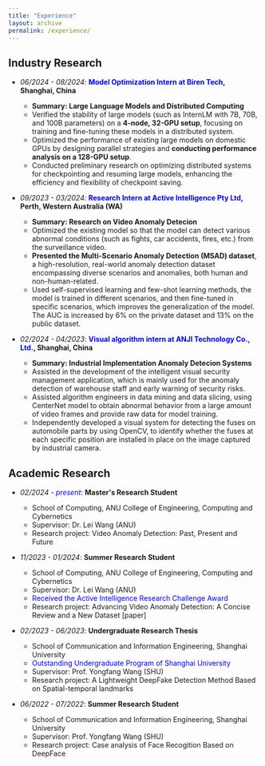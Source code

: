 ```yaml
---
title: "Experience"
layout: archive
permalink: /experience/
---
```


<style>
a:link, a:visited {
  text-decoration: none;
}

a:hover, a:active {
  text-decoration: underline;
}
</style>

## Industry Research
  - *06/2024 - 08/2024*: **<span style="color: blue;">Model Optimization Intern at Biren Tech</span>, Shanghai, China**
    - **Summary: Large Language Models and Distributed Computing**
    - Verified the stability of large models (such as InternLM with 7B, 70B, and 100B parameters) on a **4-node, 32-GPU setup**, focusing on training and fine-tuning these models in a distributed system.
    - Optimized the performance of existing large models on domestic GPUs by designing parallel strategies and **conducting performance analysis on a 128-GPU setup**.
    - Conducted preliminary research on optimizing distributed systems for checkpointing and resuming large models, enhancing the efficiency and flexibility of checkpoint saving.


  - *09/2023 - 03/2024*: **<span style="color: blue;">Research Intern at Active Intelligence Pty Ltd</span>, Perth, Western Australia (WA)**
    - **Summary: Research on Video Anomaly Detecion**
    - Optimized the existing model so that the model can detect various abnormal conditions (such as fights, car accidents, fires, etc.) from the surveillance video.
    - **Presented the Multi-Scenario Anomaly Detection (MSAD) dataset**, a high-resolution, real-world anomaly detection dataset encompassing diverse scenarios and anomalies, both human and non-human-related.
    - Used self-supervised learning and few-shot learning methods, the model is trained in different scenarios, and then fine-tuned in specific scenarios, which improves the generalization of the model. The AUC is increased by 6% on the private dataset and 13% on the public dataset.


  - *02/2024 - 04/2023*: **<span style="color: blue;">Visual algorithm intern at ANJI Technology Co., Ltd.</span>, Shanghai, China**
    - **Summary: Industrial Implementation Anomaly Detecion Systems**
    - Assisted in the development of the intelligent visual security management application, which is mainly used for the anomaly detection of warehouse staff and early warning of security risks.
    - Assisted algorithm engineers in data mining and data slicing, using CenterNet model to obtain abnormal behavior from a large amount of video frames and provide raw data for model training.
    - Independently developed a visual system for detecting the fuses on automobile parts by using OpenCV, to identify whether the fuses at each specific position are installed in place on the image captured by industrial camera.

  <!-- - *19/09/2023 - <span style="color: blue;">present</span>*: **Research Intern**
    - Active Intelligence Australia Pty Ltd, Perth, Western Australia (WA)
    - Country manager: [Mr. Francis Williams](https://www.linkedin.com/in/williamsfrancis/) 
    - <span style="color:red;"> Received the **Active Intelligence Research Challenge Award**</span> -->

## Academic Research
  - *02/2024 - <span style="color: blue;">present</span>*: **Master's Research Student**
    - School of Computing, ANU College of Engineering, Computing and Cybernetics
    - Supervisor: [Dr. Lei Wang](https://leiwangr.github.io/) (ANU)
    - Research project: Video Anomaly Detection: Past, Present and Future
    <!-- - HPC grant: <span style="color:red;">**National Computational Merit Allocation Scheme (NCMAS 2024)**</span> -->

  - *11/2023 - 01/2024*: **Summer Research Student**
    - School of Computing, ANU College of Engineering, Computing and Cybernetics
    - Supervisor: [Dr. Lei Wang](https://leiwangr.github.io/) (ANU)
    - <span style="color:blue;">Received the Active Intelligence Research Challenge Award</span>
    - Research project: Advancing Video Anomaly Detection: A Concise Review and a New Dataset [[paper]](https://arxiv.org/abs/2402.04857)

  - *02/2023 - 06/2023*: **Undergraduate Research Thesis**
    - School of Communication and Information Engineering, Shanghai University
    - <span style="color:blue;">Outstanding Undergraduate Program of Shanghai University</span>
    - Supervisor: [Prof. Yongfang Wang](https://scie.shu.edu.cn/Prof/wangyf.htm) (SHU)
    - Research project: A Lightweight DeepFake Detection Method Based on Spatial-temporal landmarks 
    <!-- - Research project: Research on the Detection of Deepfake Videos -->
    <!-- - HPC grant: <span style="color:red;">**National Computational Merit Allocation Scheme (NCMAS 2024)**</span> -->

  - *06/2022 - 07/2022*: **Summer Research Student**
    - School of Communication and Information Engineering, Shanghai University
    <!-- - **Outstanding Undergraduate Program of Shanghai University** -->
    - Supervisor: [Prof. Yongfang Wang](https://scie.shu.edu.cn/Prof/wangyf.htm) (SHU)
    - Research project: Case analysis of Face Recogition Based on DeepFace

  <!-- - *01/10/2023 - 31/12/2023*: **Assistant Researcher**
    - School of Computing, ANU College of Engineering, Computing and Cybernetics
    - Supervisor: [Dr. Lei Wang](https://leiwangr.github.io/) (ANU)
    - Research project: Towards building general-purpose multimodal foundation models
    - HPC grant: <span style="color:red;">**NCI Adaptater Scheme Q4 2023**</span> -->
